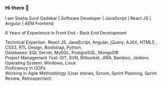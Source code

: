 ### Hi there 👋
I am Sneha Sunil Gadekar
| Software Developer | JavaScript | React JS | Angular | AEM Frontend 

8 Years of Experience in Front End - Back End Development

Technical Expertise-
React JS, JavaScript, Angular, jQuery, AJAX, HTML5 , CSS3, RTL Design, Bootstrap, Python.<br/>
Databases: SQL Server, MySQL, PostgreSQL, MongoDB <br/>
Project Management Tool: GIT, SVN, Bitbucket, JIRA, Bamboo, Jenkins.<br/>
Operating System: Windows, Linux<br/>
Proficiency in OOPs<br/>
Working in Agile Methodology (User stories, Scrum,  Sprint Planning,  Sprint Review, Retrospection)

<!--
**sgadekar17/sgadekar17** is a ✨ _special_ ✨ repository because its `README.md` (this file) appears on your GitHub profile.

Here are some ideas to get you started:

- 🔭 I’m currently working on ...
- 🌱 I’m currently learning ...
- 👯 I’m looking to collaborate on ...
- 🤔 I’m looking for help with ...
- 💬 Ask me about ...
- 📫 How to reach me: ...
- 😄 Pronouns: ...
- ⚡ Fun fact: ...
-->
